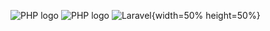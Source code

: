 ![PHP logo](https://www.pngkit.com/png/detail/269-2693667_lamp-stack-is-a-popular-open-source-web.png)
![PHP logo](https://wpcom.files.wordpress.com/2017/11/cropped-wordpress.png?w=200)
![Laravel](https://i.pinimg.com/736x/ab/8b/5e/ab8b5ea6637ebd8e5755c838d952b8c1.jpg){width=50% height=50%}


